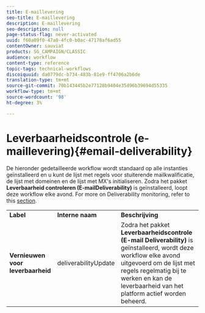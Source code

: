 ```yaml
---
title: E-maillevering
seo-title: E-maillevering
description: E-maillevering
seo-description: null
page-status-flag: never-activated
uuid: f60a09f0-47a0-4fc0-b0ac-47178af6ad55
contentOwner: sauviat
products: SG_CAMPAIGN/CLASSIC
audience: workflow
content-type: reference
topic-tags: technical-workflows
discoiquuid: da0779dc-b734-483b-81e9-ff4706a2b6de
translation-type: tm+mt
source-git-commit: 70b143445b2e77128b9404e35d96b39694d55335
workflow-type: tm+mt
source-wordcount: '98'
ht-degree: 3%

---
```



# Leverbaarheidscontrole (e-maillevering){#email-deliverability}

De hieronder gedetailleerde workflow wordt standaard op alle instanties geïnstalleerd en u kunt de lijst met regels voor stuiterende mailkwalificatie, de lijst met domeinen en de lijst met MX&#39;s initialiseren. Zodra het pakket **Leverbaarheid controleren (E-mailDeliverability)** is geïnstalleerd, loopt deze workflow elke avond. For more on Deliverability monitoring, refer to this [section](../../delivery/using/about-deliverability.md).

<table> 
 <tbody> 
  <tr> 
   <td> <strong>Label</strong><br /> </td> 
   <td> <strong>Interne naam</strong><br /> </td> 
   <td> <strong>Beschrijving</strong><br /> </td> 
  </tr> 
  <tr> 
   <td> <strong>Vernieuwen voor leverbaarheid</strong><br /> </td> 
   <td> <span class="uicontrol">deliverabilityUpdate</span> <br /> </td> 
   <td>  Zodra het pakket <strong>Leverbaarheidscontrole (E-mail Deliverability)</strong> is geïnstalleerd, wordt deze workflow elke avond uitgevoerd om de lijst met regels regelmatig bij te werken en kan de leverbaarheid van het platform actief worden beheerd.<br /> </td> 
  </tr> 
 </tbody> 
</table>

